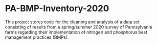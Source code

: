 # PA-BMP-Inventory-2020

This project stores code for the cleaning and analysis of a data set consisting of results from a spring/summer 2020 survey of Pennsylvania farms regarding their implementation of nitrogen and phosphorus best management practices (BMPs).
